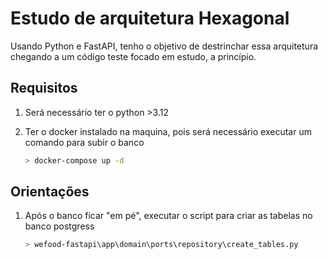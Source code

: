 # Estudo de arquitetura Hexagonal

Usando Python e FastAPI, tenho o objetivo de destrinchar essa arquitetura
chegando a um código teste focado em estudo, a princípio.

## Requisitos

1. Será necessário ter o python >3.12

1. Ter o docker instalado na maquina, pois será necessário executar um comando para subir o banco

    ```bash
    > docker-compose up -d
    ```

## Orientações

1. Após o banco ficar "em pé", executar o script para criar as tabelas no banco postgress

    ```bash
    > wefood-fastapi\app\domain\ports\repository\create_tables.py
    ```
